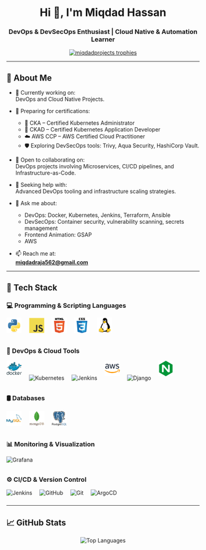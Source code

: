<h1 align="center">Hi 👋, I'm Miqdad Hassan</h1>
<h3 align="center">DevOps & DevSecOps Enthusiast | Cloud Native & Automation Learner</h3>

<p align="center">
  <a href="https://github.com/ryo-ma/github-profile-trophy">
    <img src="https://github-profile-trophy.vercel.app/?username=miqdadprojects&theme=flat&no-bg=true&no-frame=true" alt="miqdadprojects trophies" />
  </a>
</p>

---

## 🚀 About Me

- 🔭 Currently working on:  
DevOps and Cloud Native Projects.
- 🌱 Preparing for certifications:  
  - 🧠 CKA – Certified Kubernetes Administrator  
  - 🔧 CKAD – Certified Kubernetes Application Developer  
  - ☁️ AWS CCP – AWS Certified Cloud Practitioner  
  - 🛡️ Exploring DevSecOps tools: Trivy, Aqua Security, HashiCorp Vault.

- 👯 Open to collaborating on:  
  DevOps projects involving Microservices, CI/CD pipelines, and Infrastructure-as-Code.

- 🤝 Seeking help with:  
  Advanced DevOps tooling and infrastructure scaling strategies.

- 💬 Ask me about:  
  - DevOps: Docker, Kubernetes, Jenkins, Terraform, Ansible  
  - DevSecOps: Container security, vulnerability scanning, secrets management  
  - Frontend Animation: GSAP  
  - AWS

- 📫 Reach me at:  
  **miqdadraja562@gmail.com**

---

## 🧰 Tech Stack

### 💻 Programming & Scripting Languages
<p>
  <img src="https://raw.githubusercontent.com/devicons/devicon/master/icons/python/python-original.svg" alt="Python" width="40" height="40" style="margin-right:15px; margin-bottom:10px;"/>
  <img src="https://raw.githubusercontent.com/devicons/devicon/master/icons/javascript/javascript-original.svg" alt="JavaScript" width="40" height="40" style="margin-right:15px; margin-bottom:10px;"/>
  <img src="https://raw.githubusercontent.com/devicons/devicon/master/icons/html5/html5-original-wordmark.svg" alt="HTML5" width="40" height="40" style="margin-right:15px; margin-bottom:10px;"/>
  <img src="https://raw.githubusercontent.com/devicons/devicon/master/icons/css3/css3-original-wordmark.svg" alt="CSS3" width="40" height="40" style="margin-right:15px; margin-bottom:10px;"/>
  <img src="https://raw.githubusercontent.com/devicons/devicon/master/icons/linux/linux-original.svg" alt="Linux" width="40" height="40" style="margin-right:15px; margin-bottom:10px;"/>
</p>

### 🔧 DevOps & Cloud Tools
<p>
  <img src="https://raw.githubusercontent.com/devicons/devicon/master/icons/docker/docker-original-wordmark.svg" alt="Docker" width="40" height="40" style="margin-right:15px; margin-bottom:10px;"/>
  <img src="https://www.vectorlogo.zone/logos/kubernetes/kubernetes-icon.svg" alt="Kubernetes" width="40" height="40" style="margin-right:15px; margin-bottom:10px;"/>
  <img src="https://www.vectorlogo.zone/logos/jenkins/jenkins-icon.svg" alt="Jenkins" width="40" height="40" style="margin-right:15px; margin-bottom:10px;"/>
  <img src="https://raw.githubusercontent.com/devicons/devicon/master/icons/amazonwebservices/amazonwebservices-original-wordmark.svg" alt="AWS" width="40" height="40" style="margin-right:15px; margin-bottom:10px;"/>
  <img src="https://cdn.worldvectorlogo.com/logos/django.svg" alt="Django" width="40" height="40" style="margin-right:15px; margin-bottom:10px;"/>
  <img src="https://raw.githubusercontent.com/devicons/devicon/master/icons/nginx/nginx-original.svg" alt="Nginx" width="40" height="40" style="margin-right:15px; margin-bottom:10px;"/>
</p>

### 🛢️ Databases
<p>
  <img src="https://raw.githubusercontent.com/devicons/devicon/master/icons/mysql/mysql-original-wordmark.svg" alt="MySQL" width="40" height="40" style="margin-right:15px; margin-bottom:10px;"/>
  <img src="https://raw.githubusercontent.com/devicons/devicon/master/icons/mongodb/mongodb-original-wordmark.svg" alt="MongoDB" width="40" height="40" style="margin-right:15px; margin-bottom:10px;"/>
  <img src="https://raw.githubusercontent.com/devicons/devicon/master/icons/postgresql/postgresql-original-wordmark.svg" alt="PostgreSQL" width="40" height="40" style="margin-right:15px; margin-bottom:10px;"/>
</p>

### 📊 Monitoring & Visualization
<p>
  <img src="https://www.vectorlogo.zone/logos/grafana/grafana-icon.svg" alt="Grafana" width="40" height="40" style="margin-right:15px; margin-bottom:10px;"/>
</p>

### ⚙️ CI/CD & Version Control
<p>
  <img src="https://www.vectorlogo.zone/logos/jenkins/jenkins-icon.svg" alt="Jenkins" width="40" height="40" style="margin-right:15px; margin-bottom:10px;"/>
  <img src="https://www.vectorlogo.zone/logos/github/github-icon.svg" alt="GitHub" width="40" height="40" style="margin-right:15px; margin-bottom:10px;"/>
  <img src="https://www.vectorlogo.zone/logos/git-scm/git-scm-icon.svg" alt="Git" width="40" height="40" style="margin-right:15px; margin-bottom:10px;"/>
  <img src="https://upload.wikimedia.org/wikipedia/commons/1/18/Argo-logo.png" alt="ArgoCD" width="40" height="40" style="margin-right:15px; margin-bottom:10px;"/>
</p>

---

## 📈 GitHub Stats

<p align="center">
  <img src="https://github-readme-stats.vercel.app/api/top-langs?username=miqdadprojects&show_icons=true&locale=en&layout=compact" alt="Top Languages" />
</p>

